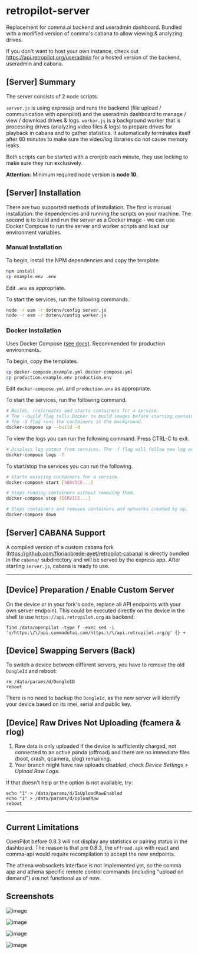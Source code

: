 # retropilot-server

Replacement for comma.ai backend and useradmin dashboard. Bundled with a modified version of comma's cabana to allow viewing & analyzing drives.

If you don't want to host your own instance, check out https://api.retropilot.org/useradmin for a hosted version of the backend, useradmin and cabana.

## [Server] Summary

The server consists of 2 node scripts.

`server.js` is using expressjs and runs the backend (file upload / communication with openpilot) and the useradmin dashboard to manage / view / download drives & logs.
`worker.js` is a background worker that is processing drives (analyzing video files & logs) to prepare drives for playback in cabana and to gather statistics. It automatically terminates itself after 60 minutes to make sure the video/log libraries do not cause memory leaks.

Both scripts can be started with a cronjob each minute, they use locking to make sure they run exclusively.

**Attention:** Minimum required node version is **node 10**.

## [Server] Installation

There are two supported methods of installation. The first is manual installation: the dependencies and running the scripts on your machine. The second is to build and run the server as a Docker image - we can use Docker Compose to run the server and worker scripts and load our environment variables.

### Manual Installation

To begin, install the NPM dependencies and copy the template.

```sh
npm install
cp example.env .env
```

Edit `.env` as appropriate.

To start the services, run the following commands.

```sh
node -r esm -r dotenv/config server.js
node -r esm -r dotenv/config worker.js
```

### Docker Installation

Uses Docker Compose [(see docs)](https://docs.docker.com/compose/). Recommended for production environments.

To begin, copy the templates.

```sh
cp docker-compose.example.yml docker-compose.yml
cp production.example.env production.env
```

Edit `docker-compose.yml` and `production.env` as appropriate.

To start the services, run the following command.

```sh
# Builds, (re)creates and starts containers for a service.
# The --build flag tells Docker to build images before starting containers.
# The -d flag runs the containers in the background.
docker-compose up --build -d
```

To view the logs you can run the following command. Press CTRL-C to exit.

```sh
# Displays log output from services. The -f flag will follow new log output.
docker-compose logs -f
```

To start/stop the services you can run the following.

```sh
# Starts existing containers for a service.
docker-compose start [SERVICE...]

# Stops running containers without removing them.
docker-compose stop [SERVICE...]

# Stops containers and removes containers and networks created by up.
docker-compose down
```


## [Server] CABANA Support
A compiled version of a custom cabana fork (https://github.com/florianbrede-ayet/retropilot-cabana) is directly bundled in the `cabana/` subdirectory and will be served by the express app. After starting `server.js`, cabana is ready to use.

-----


## [Device] Preparation / Enable Custom Server

On the device or in your fork's code, replace all API endpoints with your own server endpoint. 
This could be executed directly on the device in the shell to use `https://api.retropilot.org` as backend:
```
find /data/openpilot -type f -exec sed -i 's/https:\/\/api.commadotai.com/https:\/\/api.retropilot.org/g' {} +
```

## [Device] Swapping Servers (Back)
To switch a device between different servers, you have to remove the old `DongleId` and reboot:
```
rm /data/params/d/DongleID
reboot
```

There is no need to backup the `DongleId`, as the new server will identify your device based on its imei, serial and public key.

## [Device] Raw Drives Not Uploading (fcamera & rlog)
1. Raw data is only uploaded if the device is sufficiently charged, not connected to an active panda (offroad) and there are no immediate files (boot, crash, qcamera, qlog) remaining.<br>
2. Your branch might have raw uploads disabled, check *Device Settings > Upload Raw Logs*.


If that doesn't help or the option is not available, try:

```
echo "1" > /data/params/d/IsUploadRawEnabled
echo "1" > /data/params/d/UploadRaw
reboot
```

-----


## Current Limitations
OpenPilot before 0.8.3 will not display any statistics or pairing status in the dashboard.
The reason is that pre 0.8.3, the `offroad.apk` with react and comma-api would require recompilation to accept the new endpoints.

The athena websockets interface is not implemented yet, so the comma app and athena specific remote control commands (including "upload on demand") are not functional as of now.


## Screenshots

![image](https://user-images.githubusercontent.com/48515354/118385101-6bd64780-b60c-11eb-899d-bcb0b32e2939.png)

![image](https://user-images.githubusercontent.com/48515354/118385092-4ba68880-b60c-11eb-987e-2ca801b56caa.png)

![image](https://user-images.githubusercontent.com/48515354/118385075-2a459c80-b60c-11eb-976c-bc331a609391.png)

![image](https://user-images.githubusercontent.com/48515354/118385084-37fb2200-b60c-11eb-8d3e-6db458827808.png)
